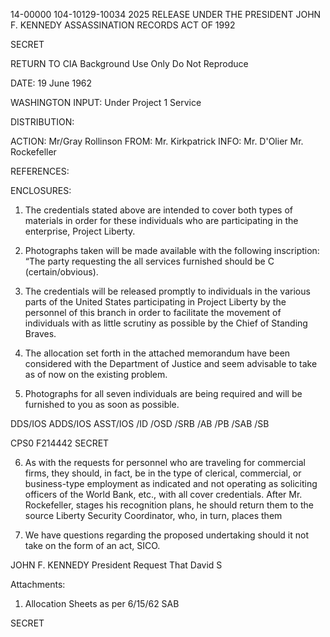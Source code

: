 14-00000
104-10129-10034
2025 RELEASE UNDER THE PRESIDENT JOHN F. KENNEDY ASSASSINATION RECORDS ACT OF 1992

SECRET

RETURN TO CIA
Background Use Only
Do Not Reproduce

DATE: 19 June 1962

WASHINGTON INPUT: Under Project 1 Service

DISTRIBUTION:

ACTION: Mr/Gray Rollinson
FROM: Mr. Kirkpatrick
INFO: Mr. D'Olier
Mr. Rockefeller

REFERENCES:

ENCLOSURES:

1. The credentials stated above are intended to cover both types of materials in order for these individuals who are participating in the enterprise, Project Liberty.

2. Photographs taken will be made available with the following inscription: “The party requesting the all services furnished should be C (certain/obvious).

3. The credentials will be released promptly to individuals in the various parts of the United States participating in Project Liberty by the personnel of this branch in order to facilitate the movement of individuals with as little scrutiny as possible by the Chief of Standing Braves.

4. The allocation set forth in the attached memorandum have been considered with the Department of Justice and seem advisable to take as of now on the existing problem.

5. Photographs for all seven individuals are being required and will be furnished to you as soon as possible.

DDS/IOS
ADDS/IOS
ASST/IOS
/ID
/OSD
/SRB
/AB
/PB
/SAB
/SB

CPS0 F214442 SECRET

6. As with the requests for personnel who are traveling for commercial firms, they should, in fact, be in the type of clerical, commercial, or business-type employment as indicated and not operating as soliciting officers of the World Bank, etc., with all cover credentials. After Mr. Rockefeller, stages his recognition plans, he should return them to the source Liberty Security Coordinator, who, in turn, places them

7. We have questions regarding the proposed undertaking should it not take on the form of an act, SICO.

JOHN F. KENNEDY
President Request
That David S

Attachments:
1. Allocation Sheets
as per 6/15/62
SAB

SECRET
